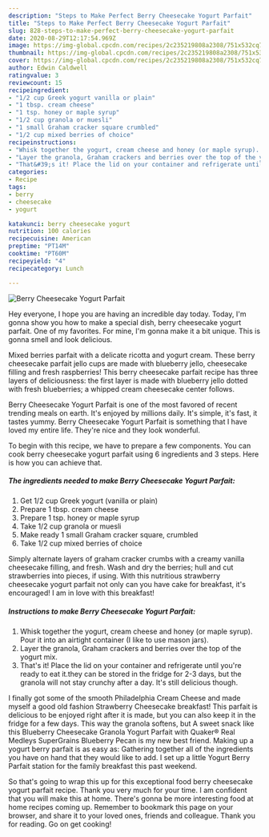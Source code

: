 ```yaml
---
description: "Steps to Make Perfect Berry Cheesecake Yogurt Parfait"
title: "Steps to Make Perfect Berry Cheesecake Yogurt Parfait"
slug: 828-steps-to-make-perfect-berry-cheesecake-yogurt-parfait
date: 2020-08-29T12:17:54.969Z
image: https://img-global.cpcdn.com/recipes/2c235219808a2308/751x532cq70/berry-cheesecake-yogurt-parfait-recipe-main-photo.jpg
thumbnail: https://img-global.cpcdn.com/recipes/2c235219808a2308/751x532cq70/berry-cheesecake-yogurt-parfait-recipe-main-photo.jpg
cover: https://img-global.cpcdn.com/recipes/2c235219808a2308/751x532cq70/berry-cheesecake-yogurt-parfait-recipe-main-photo.jpg
author: Edwin Caldwell
ratingvalue: 3
reviewcount: 15
recipeingredient:
- "1/2 cup Greek yogurt vanilla or plain"
- "1 tbsp. cream cheese"
- "1 tsp. honey or maple syrup"
- "1/2 cup granola or muesli"
- "1 small Graham cracker square crumbled"
- "1/2 cup mixed berries of choice"
recipeinstructions:
- "Whisk together the yogurt, cream cheese and honey (or maple syrup). Pour it into an airtight container (I like to use mason jars)."
- "Layer the granola, Graham crackers and berries over the top of the yogurt mix."
- "That&#39;s it! Place the lid on your container and refrigerate until you&#39;re ready to eat it.they can be stored in the fridge for 2-3 days, but the granola will not stay crunchy after a day. It&#39;s still delicious though."
categories:
- Recipe
tags:
- berry
- cheesecake
- yogurt

katakunci: berry cheesecake yogurt 
nutrition: 100 calories
recipecuisine: American
preptime: "PT14M"
cooktime: "PT60M"
recipeyield: "4"
recipecategory: Lunch

---
```



![Berry Cheesecake Yogurt Parfait](https://img-global.cpcdn.com/recipes/2c235219808a2308/751x532cq70/berry-cheesecake-yogurt-parfait-recipe-main-photo.jpg)

Hey everyone, I hope you are having an incredible day today. Today, I'm gonna show you how to make a special dish, berry cheesecake yogurt parfait. One of my favorites. For mine, I'm gonna make it a bit unique. This is gonna smell and look delicious.

Mixed berries parfait with a delicate ricotta and yogurt cream. These berry cheesecake parfait jello cups are made with blueberry jello, cheesecake filling and fresh raspberries! This berry cheesecake parfait recipe has three layers of deliciousness: the first layer is made with blueberry jello dotted with fresh blueberries; a whipped cream cheesecake center follows.

Berry Cheesecake Yogurt Parfait is one of the most favored of recent trending meals on earth. It's enjoyed by millions daily. It's simple, it's fast, it tastes yummy. Berry Cheesecake Yogurt Parfait is something that I have loved my entire life. They're nice and they look wonderful.


To begin with this recipe, we have to prepare a few components. You can cook berry cheesecake yogurt parfait using 6 ingredients and 3 steps. Here is how you can achieve that.

<!--inarticleads1-->

##### The ingredients needed to make Berry Cheesecake Yogurt Parfait:

1. Get 1/2 cup Greek yogurt (vanilla or plain)
1. Prepare 1 tbsp. cream cheese
1. Prepare 1 tsp. honey or maple syrup
1. Take 1/2 cup granola or muesli
1. Make ready 1 small Graham cracker square, crumbled
1. Take 1/2 cup mixed berries of choice


Simply alternate layers of graham cracker crumbs with a creamy vanilla cheesecake filling, and fresh. Wash and dry the berries; hull and cut strawberries into pieces, if using. With this nutritious strawberry cheesecake yogurt parfait not only can you have cake for breakfast, it&#39;s encouraged! I am in love with this breakfast! 

<!--inarticleads2-->

##### Instructions to make Berry Cheesecake Yogurt Parfait:

1. Whisk together the yogurt, cream cheese and honey (or maple syrup). Pour it into an airtight container (I like to use mason jars).
1. Layer the granola, Graham crackers and berries over the top of the yogurt mix.
1. That&#39;s it! Place the lid on your container and refrigerate until you&#39;re ready to eat it.they can be stored in the fridge for 2-3 days, but the granola will not stay crunchy after a day. It&#39;s still delicious though.


I finally got some of the smooth Philadelphia Cream Cheese and made myself a good old fashion Strawberry Cheesecake breakfast! This parfait is delicious to be enjoyed right after it is made, but you can also keep it in the fridge for a few days. This way the granola softens, but A sweet snack like this Blueberry Cheesecake Granola Yogurt Parfait with Quaker® Real Medleys SuperGrains Blueberry Pecan is my new best friend. Making up a yogurt berry parfait is as easy as: Gathering together all of the ingredients you have on hand that they would like to add. I set up a little Yogurt Berry Parfait station for the family breakfast this past weekend. 

So that's going to wrap this up for this exceptional food berry cheesecake yogurt parfait recipe. Thank you very much for your time. I am confident that you will make this at home. There's gonna be more interesting food at home recipes coming up. Remember to bookmark this page on your browser, and share it to your loved ones, friends and colleague. Thank you for reading. Go on get cooking!
